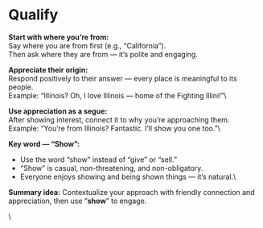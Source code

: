 # Qualify

**Start with where you’re from:**\
Say where you are from first (e.g., “California”).\
Then ask where they are from — it’s polite and engaging.

**Appreciate their origin:**\
Respond positively to their answer — every place is meaningful to its people.\
Example: “Illinois? Oh, I love Illinois — home of the Fighting Illini!”\


**Use appreciation as a segue:**\
After showing interest, connect it to why you’re approaching them. \
Example: “You’re from Illinois? Fantastic. I’ll show you one too.”\


**Key word — “Show”:**

* Use the word “show” instead of “give” or “sell.”
* “Show” is casual, non-threatening, and non-obligatory.
* Everyone enjoys showing and being shown things — it’s natural.\


**Summary idea:** Contextualize your approach with friendly connection and appreciation, then use “**show**” to engage.

\
